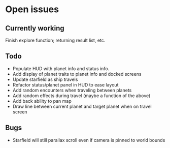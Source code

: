 # Open issues

## Currently working

Finish explore function; returning result list, etc.

## Todo

- Populate HUD with planet info and status info.
- Add display of planet traits to planet info and docked screens
- Update starfield as ship travels
- Refactor status/planet panel in HUD to ease layout
- Add random encounters when traveling between planets
- Add random effects during travel (maybe a function of the above)
- Add back ability to pan map
- Draw line between current planet and target planet when on travel screen

## Bugs

- Starfield will still parallax scroll even if camera is pinned to world bounds